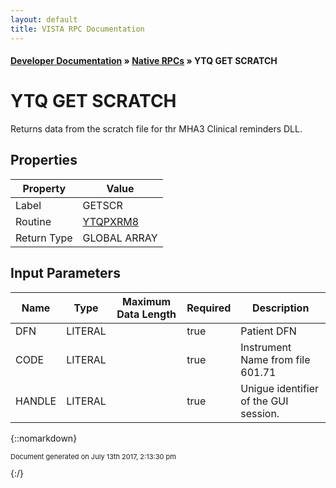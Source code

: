 ```yaml
---
layout: default
title: VISTA RPC Documentation
---
```


#### [Developer Documentation](../index) &#187; [Native RPCs](TableOfContents) &#187; YTQ GET SCRATCH<br/>
# YTQ GET SCRATCH

Returns data from the scratch file for thr MHA3 Clinical reminders DLL.

## Properties

Property | Value
--- | ---
Label | GETSCR
Routine | [YTQPXRM8](http://code.osehra.org/dox/Routine_YTQPXRM8_source.html)
Return Type | GLOBAL ARRAY


## Input Parameters

Name | Type | Maximum Data Length | Required | Description
--- | --- | --- | --- | ---
DFN | LITERAL |  | true | Patient DFN
CODE | LITERAL |  | true | Instrument Name from file 601.71
HANDLE | LITERAL |  | true | Unigue identifier of the GUI session.



{::nomarkdown} <br/><p style="font-size: 11px">Document generated on July 13th 2017, 2:13:30 pm</p>{:/}